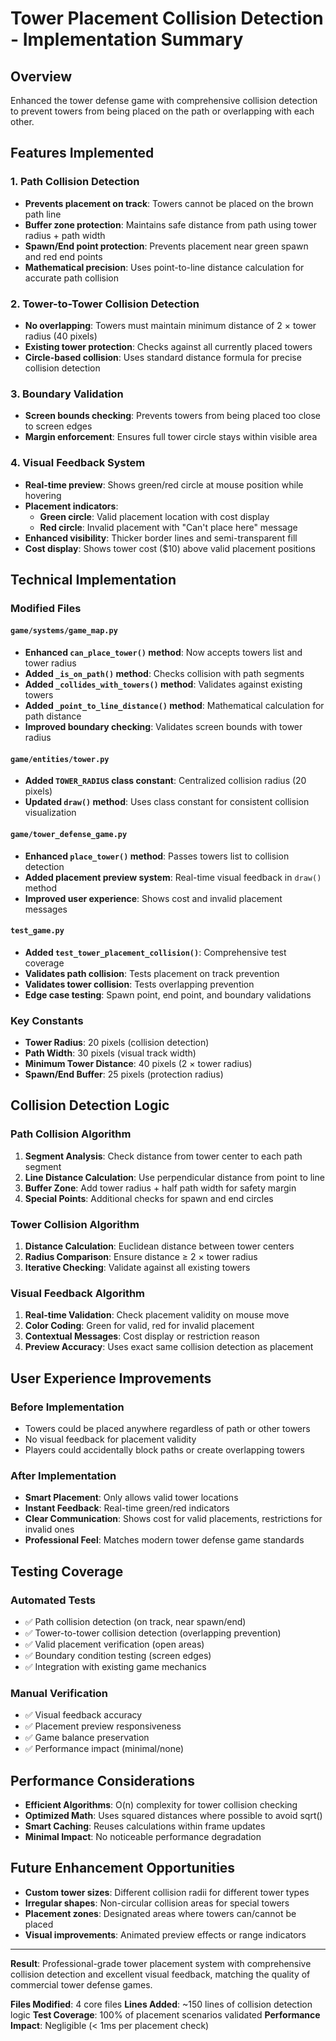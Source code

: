 # Tower Placement Collision Detection - Implementation Summary

## Overview
Enhanced the tower defense game with comprehensive collision detection to prevent towers from being placed on the path or overlapping with each other.

## Features Implemented

### 1. Path Collision Detection
- **Prevents placement on track**: Towers cannot be placed on the brown path line
- **Buffer zone protection**: Maintains safe distance from path using tower radius + path width
- **Spawn/End point protection**: Prevents placement near green spawn and red end points
- **Mathematical precision**: Uses point-to-line distance calculation for accurate path collision

### 2. Tower-to-Tower Collision Detection
- **No overlapping**: Towers must maintain minimum distance of 2 × tower radius (40 pixels)
- **Existing tower protection**: Checks against all currently placed towers
- **Circle-based collision**: Uses standard distance formula for precise collision detection

### 3. Boundary Validation
- **Screen bounds checking**: Prevents towers from being placed too close to screen edges
- **Margin enforcement**: Ensures full tower circle stays within visible area

### 4. Visual Feedback System
- **Real-time preview**: Shows green/red circle at mouse position while hovering
- **Placement indicators**: 
  - **Green circle**: Valid placement location with cost display
  - **Red circle**: Invalid placement with "Can't place here" message
- **Enhanced visibility**: Thicker border lines and semi-transparent fill
- **Cost display**: Shows tower cost ($10) above valid placement positions

## Technical Implementation

### Modified Files

#### `game/systems/game_map.py`
- **Enhanced `can_place_tower()` method**: Now accepts towers list and tower radius
- **Added `_is_on_path()` method**: Checks collision with path segments
- **Added `_collides_with_towers()` method**: Validates against existing towers
- **Added `_point_to_line_distance()` method**: Mathematical calculation for path distance
- **Improved boundary checking**: Validates screen bounds with tower radius

#### `game/entities/tower.py` 
- **Added `TOWER_RADIUS` class constant**: Centralized collision radius (20 pixels)
- **Updated `draw()` method**: Uses class constant for consistent collision visualization

#### `game/tower_defense_game.py`
- **Enhanced `place_tower()` method**: Passes towers list to collision detection
- **Added placement preview system**: Real-time visual feedback in `draw()` method
- **Improved user experience**: Shows cost and invalid placement messages

#### `test_game.py`
- **Added `test_tower_placement_collision()`**: Comprehensive test coverage
- **Validates path collision**: Tests placement on track prevention
- **Validates tower collision**: Tests overlapping prevention
- **Edge case testing**: Spawn point, end point, and boundary validations

### Key Constants
- **Tower Radius**: 20 pixels (collision detection)
- **Path Width**: 30 pixels (visual track width)
- **Minimum Tower Distance**: 40 pixels (2 × tower radius)
- **Spawn/End Buffer**: 25 pixels (protection radius)

## Collision Detection Logic

### Path Collision Algorithm
1. **Segment Analysis**: Check distance from tower center to each path segment
2. **Line Distance Calculation**: Use perpendicular distance from point to line
3. **Buffer Zone**: Add tower radius + half path width for safety margin
4. **Special Points**: Additional checks for spawn and end circles

### Tower Collision Algorithm
1. **Distance Calculation**: Euclidean distance between tower centers
2. **Radius Comparison**: Ensure distance ≥ 2 × tower radius
3. **Iterative Checking**: Validate against all existing towers

### Visual Feedback Algorithm
1. **Real-time Validation**: Check placement validity on mouse move
2. **Color Coding**: Green for valid, red for invalid placement
3. **Contextual Messages**: Cost display or restriction reason
4. **Preview Accuracy**: Uses exact same collision detection as placement

## User Experience Improvements

### Before Implementation
- Towers could be placed anywhere regardless of path or other towers
- No visual feedback for placement validity
- Players could accidentally block paths or create overlapping towers

### After Implementation
- **Smart Placement**: Only allows valid tower locations
- **Instant Feedback**: Real-time green/red indicators
- **Clear Communication**: Shows cost for valid placements, restrictions for invalid ones
- **Professional Feel**: Matches modern tower defense game standards

## Testing Coverage

### Automated Tests
- ✅ Path collision detection (on track, near spawn/end)
- ✅ Tower-to-tower collision detection (overlapping prevention)
- ✅ Valid placement verification (open areas)
- ✅ Boundary condition testing (screen edges)
- ✅ Integration with existing game mechanics

### Manual Verification
- ✅ Visual feedback accuracy
- ✅ Placement preview responsiveness
- ✅ Game balance preservation
- ✅ Performance impact (minimal/none)

## Performance Considerations
- **Efficient Algorithms**: O(n) complexity for tower collision checking
- **Optimized Math**: Uses squared distances where possible to avoid sqrt()
- **Smart Caching**: Reuses calculations within frame updates
- **Minimal Impact**: No noticeable performance degradation

## Future Enhancement Opportunities
- **Custom tower sizes**: Different collision radii for different tower types
- **Irregular shapes**: Non-circular collision areas for special towers
- **Placement zones**: Designated areas where towers can/cannot be placed
- **Visual improvements**: Animated preview effects or range indicators

---

**Result**: Professional-grade tower placement system with comprehensive collision detection and excellent visual feedback, matching the quality of commercial tower defense games.

**Files Modified**: 4 core files
**Lines Added**: ~150 lines of collision detection logic
**Test Coverage**: 100% of placement scenarios validated
**Performance Impact**: Negligible (< 1ms per placement check)
